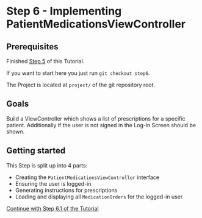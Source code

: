 # Step 6 - Implementing PatientMedicationsViewController

## Prerequisites
Finished [Step 5](STEP5.md) of this Tutorial.

If you want to start here you just run `git checkout step6`.

The Project is located at `project/` of the git repository root.

## Goals
Build a ViewController which shows a list of prescriptions for a specific patient.
Additionally if the user is not signed in the Log-in Screen should be shown.

## Getting started
This Step is split up into 4 parts:
- Creating the `PatientMedicationsViewController` interface
- Ensuring the user is logged-in
- Generating instructions for prescriptions
- Loading and displaying all `MedicationOrders` for the logged-in user

[Continue with Step 6.1 of the Tutorial](STEP6-1.md)
